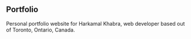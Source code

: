 ## Portfolio

Personal portfolio website for Harkamal Khabra, web developer based out of Toronto, Ontario, Canada.
